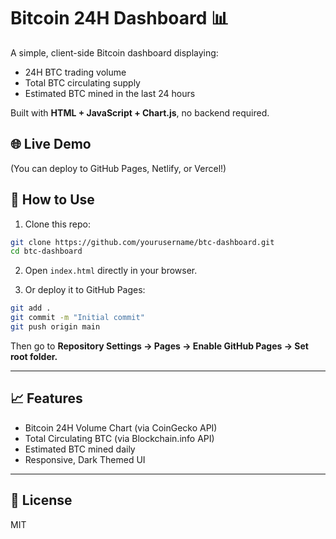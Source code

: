 # Bitcoin 24H Dashboard 📊

A simple, client-side Bitcoin dashboard displaying:

- 24H BTC trading volume
- Total BTC circulating supply
- Estimated BTC mined in the last 24 hours

Built with **HTML + JavaScript + Chart.js**, no backend required.

## 🌐 Live Demo

(You can deploy to GitHub Pages, Netlify, or Vercel!)

## 🚀 How to Use

1. Clone this repo:

```bash
git clone https://github.com/yourusername/btc-dashboard.git
cd btc-dashboard
```

2. Open `index.html` directly in your browser.

3. Or deploy it to GitHub Pages:

```bash
git add .
git commit -m "Initial commit"
git push origin main
```

Then go to **Repository Settings → Pages → Enable GitHub Pages → Set root folder.**

---

## 📈 Features

- Bitcoin 24H Volume Chart (via CoinGecko API)
- Total Circulating BTC (via Blockchain.info API)
- Estimated BTC mined daily
- Responsive, Dark Themed UI

---

## 📄 License

MIT